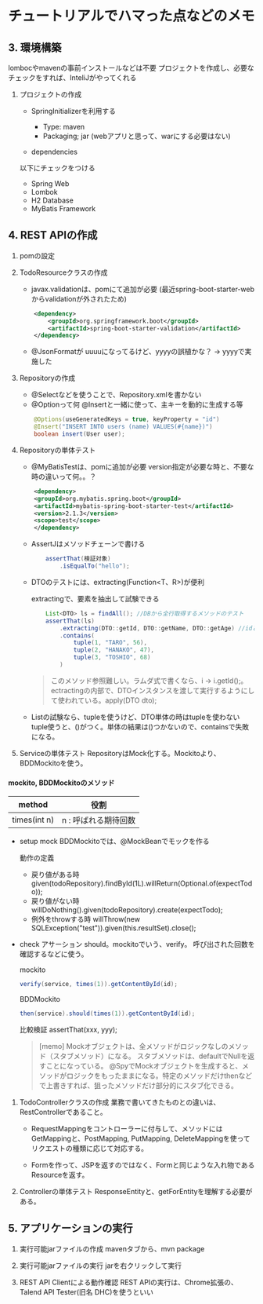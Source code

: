 # チュートリアルでハマった点などのメモ

## 3. 環境構築

lombocやmavenの事前インストールなどは不要
プロジェクトを作成し、必要なチェックをすれば、InteliJがやってくれる

1. プロジェクトの作成
    * SpringInitializerを利用する
      * Type: maven
      * Packaging; jar (webアプリと思って、warにする必要はない)

    * dependencies

    以下にチェックをつける
      * Spring Web
      * Lombok
      * H2 Database
      * MyBatis Framework

## 4. REST APIの作成

1. pomの設定

1. TodoResourceクラスの作成
    * javax.validationは、pomにて追加が必要
    (最近spring-boot-starter-webからvalidationが外されたため)

    ```xml
        <dependency>
            <groupId>org.springframework.boot</groupId>
            <artifactId>spring-boot-starter-validation</artifactId>
        </dependency>
    ```

    * @JsonFormatが uuuuになってるけど、yyyyの誤植かな？ -> yyyyで実施した

1. Repositoryの作成
    * @Selectなどを使うことで、Repository.xmlを書かない
    * @Optionって何
    @Insertと一緒に使って、主キーを動的に生成する等

    ```java
        @Options(useGeneratedKeys = true, keyProperty = "id")
        @Insert("INSERT INTO users (name) VALUES(#{name})")
        boolean insert(User user);
    ```

1. Repositoryの単体テスト
    * @MyBatisTestは、pomに追加が必要
    version指定が必要な時と、不要な時の違いって何。。？

    ```xml
        <dependency>
        <groupId>org.mybatis.spring.boot</groupId>
        <artifactId>mybatis-spring-boot-starter-test</artifactId>
        <version>2.1.3</version>
        <scope>test</scope>
        </dependency>
    ```

    * AssertJはメソッドチェーンで書ける

        ```java
            assertThat(検証対象)
                .isEqualTo("hello");
        ```

    * DTOのテストには、extracting(Function<T、R>)が便利

        extractingで、要素を抽出して試験できる

        ```java
            List<DTO> ls = findAll(); //DBから全行取得するメソッドのテスト
            assertThat(ls)
                .extracting(DTO::getId, DTO::getName, DTO::getAge) //idと、nameと、ageだけ試験する
                .contains(
                    tuple(1, "TARO", 56),
                    tuple(2, "HANAKO", 47),
                    tuple(3, "TOSHIO", 68)
                )  
        ```

        > このメソッド参照難しい。ラムダ式で書くなら、i -> i.getId();。
        ectractingの内部で、DTOインスタンスを渡して実行するようにして使われている。apply(DTO dto);

    * List<DTO>の試験なら、tupleを使うけど、DTO単体の時はtupleを使わない
        tuple使うと、()がつく。単体の結果は()つかないので、containsで失敗になる。

1. Serviceの単体テスト
    RepositoryはMock化する。Mockitoより、BDDMockitoを使う。

#### mockito, BDDMockitoのメソッド

| method | 役割 |
| --- | --- |
| times(int n) | n : 呼ばれる期待回数 |

* setup mock
    BDDMockitoでは、@MockBeanでモックを作る

    動作の定義
  * 戻り値がある時
        given(todoRepository).findById(1L).willReturn(Optional.of(expectTodo));
  * 戻り値がない時
        willDoNothing().given(todoRepository).create(expectTodo);
  * 例外をthrowする時
        willThrow(new SQLException("test")).given(this.resultSet).close();

* check
    アサーション
    should。mockitoでいう、verify。
    呼び出された回数を確認するなどに使う。

    mockito

    ```java
    verify(service, times(1)).getContentById(id);
    ```

    BDDMockito

    ```java
    then(service).should(times(1)).getContentById(id);
    ```

    比較検証
    assertThat(xxx, yyy);

    > [memo]
    > Mockオブジェクトは、全メソッドがロジックなしのメソッド（スタブメソッド）になる。
    > スタブメソッドは、defaultでNullを返すことになっている。
    > @SpyでMockオブジェクトを生成すると、メソッドがロジックをもったままになる。特定のメソッドだけthenなどで上書きすれば、狙ったメソッドだけ部分的にスタブ化できる。

1. TodoControllerクラスの作成
    業務で書いてきたものとの違いは、RestControllerであること。

    * RequestMappingをコントローラーに付与して、メソッドにはGetMappingと、PostMapping, PutMapping, DeleteMappingを使ってリクエストの種類に応じて対応する。

    * Formを作って、JSPを返すのではなく、Formと同じような入れ物であるResourceを返す。

1. Controllerの単体テスト
    ResponseEntityと、getForEntityを理解する必要がある。

## 5. アプリケーションの実行

1. 実行可能jarファイルの作成
    mavenタブから、mvn package

1. 実行可能jarファイルの実行
    jarを右クリックして実行

1. REST API Clientによる動作確認
    REST APIの実行は、Chrome拡張の、Talend API Tester(旧名 DHC)を使うといい
